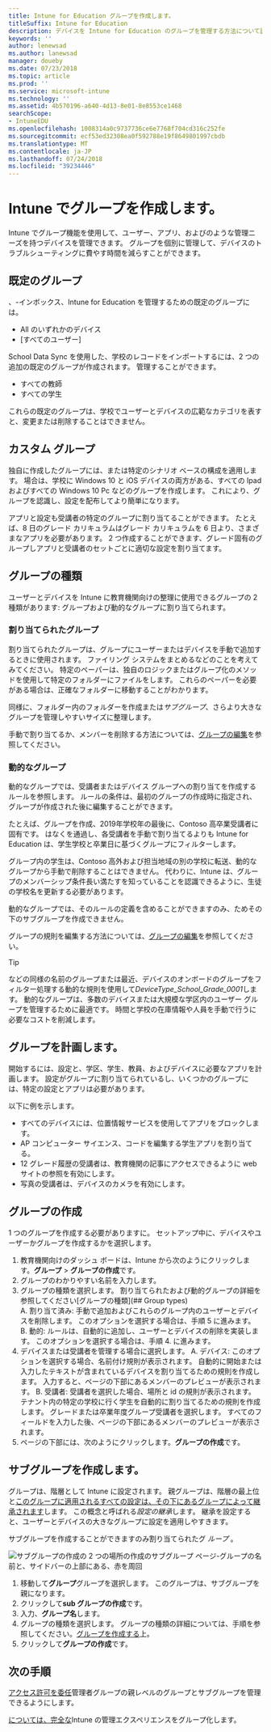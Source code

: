 ```yaml
---
title: Intune for Education グループを作成します。
titleSuffix: Intune for Education
description: デバイスを Intune for Education のグループを管理する方法について説明します。
keywords: ''
author: lenewsad
ms.author: lanewsad
manager: doueby
ms.date: 07/23/2018
ms.topic: article
ms.prod: ''
ms.service: microsoft-intune
ms.technology: ''
ms.assetid: 4b570196-a640-4d13-8e01-8e8553ce1468
searchScope:
- IntuneEDU
ms.openlocfilehash: 1008314a0c9737736ce6e7768f704cd316c252fe
ms.sourcegitcommit: ecf53ed32308ea0f592788e19f8649801997cbdb
ms.translationtype: MT
ms.contentlocale: ja-JP
ms.lasthandoff: 07/24/2018
ms.locfileid: "39234446"
---
```

# <a name="create-groups-in-intune"></a>Intune でグループを作成します。

Intune でグループ機能を使用して、ユーザー、アプリ、およびのような管理ニーズを持つデバイスを管理できます。 グループを個別に管理して、デバイスのトラブルシューティングに費やす時間を減らすことができます。 

## <a name="default-groups"></a>既定のグループ  
、-インボックス、Intune for Education を管理するための既定のグループには。  
* All のいずれかのデバイス
* [すべてのユーザー]

School Data Sync を使用した、学校のレコードをインポートするには、2 つの追加の既定のグループが作成されます。 管理することができます。  
* すべての教師
* すべての学生

これらの既定のグループは、学校でユーザーとデバイスの広範なカテゴリを表すと、変更または削除することはできません。

## <a name="custom-groups"></a>カスタム グループ  

独自に作成したグループには、または特定のシナリオ ベースの構成を適用します。 場合は、学校に Windows 10 と iOS デバイスの両方がある、すべての Ipad およびすべての Windows 10 Pc などのグループを作成します。 これにより、グループを認識し、設定を配布してより簡単になります。 

アプリと設定も受講者の特定のグループに割り当てることができます。 たとえば、8 日のグレード カリキュラムはグレード カリキュラムを 6 日より、さまざまなアプリを必要があります。 2 つ作成することができます、グレード固有のグループしアプリと受講者のセットごとに適切な設定を割り当てます。  
## <a name="group-types"></a>グループの種類  

ユーザーとデバイスを Intune に教育機関向けの整理に使用できるグループの 2 種類があります: グループおよび動的なグループに割り当てられます。

### <a name="assigned-groups"></a>割り当てられたグループ  

割り当てられたグループは、グループにユーザーまたはデバイスを手動で追加するときに使用されます。  ファイリング システムをまとめるなどのことを考えてみてください。 特定のペーパーは、独自のロジックまたはグループ化のメソッドを使用して特定のフォルダーにファイルをします。 これらのペーパーを必要がある場合は、正確なフォルダーに移動することがわかります。 

同様に、フォルダー内のフォルダーを作成または*サブグループ*、さらより大きなグループを管理しやすいサイズに整理します。

手動で割り当てるか、メンバーを削除する方法については、[グループの編集](edit-groups-intune-for-edu.md)を参照してください。


### <a name="dynamic-groups"></a>動的なグループ  
動的なグループでは、受講者またはデバイス グループへの割り当てを作成するルールを参照します。 ルールの条件は、最初のグループの作成時に指定され、グループが作成された後に編集することができます。

たとえば、グループを作成、2019年学校年の最後に、Contoso 高卒業受講者に固有です。 はなくを通過し、各受講者を手動で割り当てるよりも Intune for Education は、学生学校と卒業日に基づくグループにフィルターします。

グループ内の学生は、Contoso 高外および担当地域の別の学校に転送、動的なグループから手動で削除することはできません。 代わりに、Intune は、グループのメンバーシップ条件長い満たすを知っていることを認識できるように、生徒の学校名を更新する必要があります。

動的なグループでは、そのルールの定義を含めることができますのみ、ためその下のサブグループを作成できません。

グループの規則を編集する方法については、[グループの編集](edit-groups-intune-for-edu.md)を参照してください。

> [!TIP]
> などの同様の名前のグループまたは最近、デバイスのオンボードのグループをフィルター処理する動的な規則を使用して*DeviceType_School_Grade_0001*します。 動的なグループは、多数のデバイスまたは大規模な学区内のユーザー グループを管理するために最適です。 時間と学校の在庫情報や人員を手動で行うに必要なコストを削減します。  


## <a name="plan-your-groups"></a>グループを計画します。
開始するには、設定と、学区、学生、教員、およびデバイスに必要なアプリを計画します。 設定がグループに割り当てられているし、いくつかのグループには、特定の設定とアプリは必要があります。   

以下に例を示します。  
* すべてのデバイスには、位置情報サービスを使用してアプリをブロックします。 
* AP コンピューター サイエンス、コードを編集する学生アプリを割り当てる。
* 12 グレード履歴の受講者は、教育機関の記事にアクセスできるように web サイトの参照を有効にします。
* 写真の受講者は、デバイスのカメラを有効にします。


## <a name="create-a-group"></a>グループの作成  
1 つのグループを作成する必要がありますに。 セットアップ中に、デバイスやユーザーかグループを作成するかを選択します。

1. 教育機関向けのダッシュ ボードは、Intune から次のようにクリックします。**グループ** > **グループの作成**です。
2. グループのわかりやすい名前を入力します。
3. グループの種類を選択します。 割り当てられたおよび動的グループの詳細を参照してください[グループの種類](## Group types)   
    A. 割り当て済み: 手動で追加およびこれらのグループ内のユーザーとデバイスを削除します。 このオプションを選択する場合は、手順 5 に進みます。
   B. 動的: ルールは、自動的に追加し、ユーザーとデバイスの削除を実装します。 このオプションを選択する場合は、手順 4. に進みます。
4. デバイスまたは受講者を管理する場合に選択します。
    A. デバイス: このオプションを選択する場合、名前付け規則が表示されます。 自動的に開始または入力したテキストが含まれているデバイスを割り当てるための規則を作成します。 入力すると、ページの下部にあるメンバーのプレビューが表示されます。
    B. 受講者: 受講者を選択した場合、場所と id の規則が表示されます。 テナント内の特定の学校に行く学生を自動的に割り当てるための規則を作成します。 グレードまたは卒業年度グループ受講者を選択します。 すべてのフィールドを入力した後、ページの下部にあるメンバーのプレビューが表示されます。
5. ページの下部には、次のようにクリックします。**グループの作成**です。

## <a name="create-a-subgroup"></a>サブグループを作成します。  
グループは、階層として Intune に設定されます。 親グループは、階層の最上位と[このグループに適用されるすべての設定は、その下にあるグループによって継承されます](settings-inheritance.md)します。 この概念と呼ばれる*設定の継承*します。  継承を設定すると、ユーザーとデバイスの大きなグループに設定を適用しやすきます。 

サブグループを作成することができますのみ割り当てられたグ *ループ* 。 

 ![サブグループの作成の 2 つの場所の作成のサブグループ ページ-グループの名前と、サイドバーの上部にある、赤を周回](./media/groups-007-create-subgroup.png)

1. 移動して**グループ**グループを選択します。 このグループは、サブグループを親になります。
2. クリックして**sub グループの作成**です。
3. 入力、**グループ名**します。 
4. グループの種類を選択します。 グループの種類の詳細については、手順を参照してください。[グループを作成する](#create-a-group)上。
5. クリックして**グループの作成**です。  

## <a name="next-steps"></a>次の手順 
[アクセス許可を委任](group-admin-delegate.md)管理者グループの親レベルのグループとサブグループを管理できるようにします。  

[については、完全な](https://docs.microsoft.com/intune/deploy-use/use-groups-to-manage-users-and-devices-with-microsoft-intune)Intune の管理エクスペリエンスをグループ化します。
